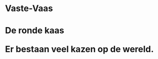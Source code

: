 # Vaste-Vaas

<!DOCTYPE html>
<html>
<head>
<title>cheese</title>
</head>
<body>
<h1> De ronde kaas <h>
<br>
<p> Er bestaan veel kazen op de wereld.</p>




